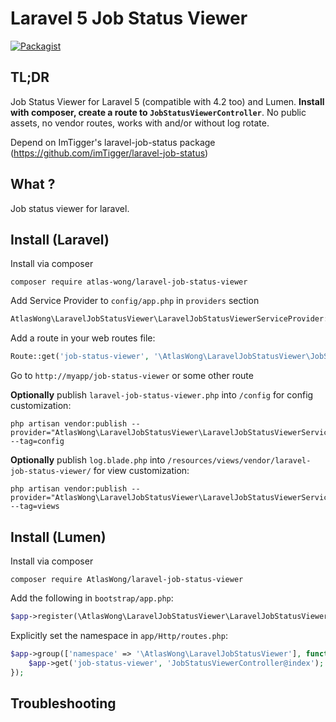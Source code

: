 Laravel 5 Job Status Viewer
======================

[![Packagist](https://img.shields.io/packagist/v/atlas-wong/laravel-log-viewer.svg)]()

TL;DR
-----
Job Status Viewer for Laravel 5 (compatible with 4.2 too) and Lumen. **Install with composer, create a route to `JobStatusViewerController`**. No public assets, no vendor routes, works with and/or without log rotate. 

Depend on ImTigger's laravel-job-status package (https://github.com/imTigger/laravel-job-status)

What ?
------
Job status viewer for laravel.

Install (Laravel)
-----------------
Install via composer
```
composer require atlas-wong/laravel-job-status-viewer
```

Add Service Provider to `config/app.php` in `providers` section
```php
AtlasWong\LaravelJobStatusViewer\LaravelJobStatusViewerServiceProvider::class,
```

Add a route in your web routes file:
```php 
Route::get('job-status-viewer', '\AtlasWong\LaravelJobStatusViewer\JobStatusViewerController@index');
```

Go to `http://myapp/job-status-viewer` or some other route

**Optionally** publish `laravel-job-status-viewer.php` into `/config` for config customization:

```
php artisan vendor:publish --provider="AtlasWong\LaravelJobStatusViewer\LaravelJobStatusViewerServiceProvider" --tag=config
``` 

**Optionally** publish `log.blade.php` into `/resources/views/vendor/laravel-job-status-viewer/` for view customization:

```
php artisan vendor:publish --provider="AtlasWong\LaravelJobStatusViewer\LaravelJobStatusViewerServiceProvider" --tag=views
``` 

Install (Lumen)
---------------

Install via composer
```
composer require AtlasWong/laravel-job-status-viewer
```

Add the following in `bootstrap/app.php`:
```php
$app->register(\AtlasWong\LaravelJobStatusViewer\LaravelJobStatusViewerServiceProvider::class);
```

Explicitly set the namespace in `app/Http/routes.php`:
```php
$app->group(['namespace' => '\AtlasWong\LaravelJobStatusViewer'], function() use ($app) {
    $app->get('job-status-viewer', 'JobStatusViewerController@index');
});
```

Troubleshooting
---------------

